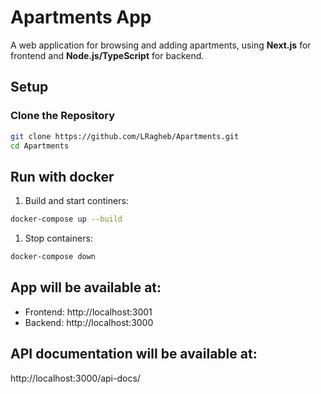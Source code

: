 # **Apartments App**

A web application for browsing and adding apartments, using **Next.js** for frontend and **Node.js/TypeScript** for backend.


## **Setup**

### **Clone the Repository**
```bash
git clone https://github.com/LRagheb/Apartments.git
cd Apartments
```

## **Run with docker**
1. Build and start continers:
```bash
docker-compose up --build
```

1. Stop containers:
```bash
docker-compose down
```

## App will be available at:
- Frontend: http://localhost:3001
- Backend: http://localhost:3000

## API documentation will be available at:
http://localhost:3000/api-docs/


